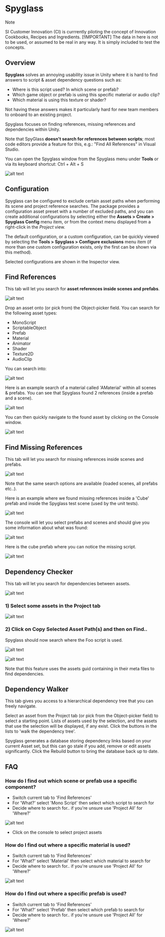 # Spyglass

>[!NOTE]
>SI Customer Innovation (CI) is currrently piloting the concept of Innovation Cookbooks, Recipes and Ingredients.
>[!IMPORTANT]
> The data in here is not to be used, or assumed to be real in any way. It is simply included to test the concepts.

## Overview

**Spyglass** solves an annoying usability issue in Unity where it is hard to find answers to script & asset dependency questions such as:

- Where is this script used? In which scene or prefab?
- Which game object or prefab is using this specific material or audio clip?
- Which material is using this texture or shader?

Not having these answers makes it particularly hard for new team members to onboard to an existing project.

Spyglass focuses on finding references, missing references and dependencies within Unity.

Note that SpyGlass **doesn't search for references between scripts**; most code editors provide a feature for this, e.g.: "Find All References" in Visual Studio.

You can open the Spyglass window from the Spyglass menu under **Tools** or via its keyboard shortcut: Ctrl + Alt + S

![alt text](../images/spyglass_images\menuShortcut.PNG)

## Configuration

Spyglass can be configured to exclude certain asset paths when performing its scene and project reference searches.
The package provides a configuration asset preset with a number of excluded paths, and you can create additional configurations by selecting either the **Assets > Create > Spyglass Config** menu item, or from the context menu displayed from a right-click in the *Project* view.

The default configuration, or a custom configuration, can be quickly viewed by selecting the **Tools > Spyglass > Configure exclusions** menu item (if more than one custom configuration exists, only the first can be shown via this method).

Selected configurations are shown in the Inspector view.

## Find References

This tab will let you search for **asset references inside scenes and prefabs**.

![alt text](../images/spyglass_images\findReferences.PNG)

Drop an asset onto (or pick from) the Object-picker field. You can search for the following asset types:

* MonoScript
* ScriptableObject
* Prefab
* Material
* Animator
* Shader
* Texture2D
* AudioClip

You can search into:

![alt text](../images/spyglass_images\findReferencesWhere.PNG)

Here is an example search of a material called 'AMaterial' within all scenes & prefabs. You can see that Spyglass found 2 references (inside a prefab and a scene).

![alt text](../images/spyglass_images\findReferencesResult.PNG)

You can then quickly navigate to the found asset by clicking on the Console window.

![alt text](../images/spyglass_images\findReferencesConsole.PNG)

## Find Missing References

This tab will let you search for missing references inside scenes and prefabs.

![alt text](../images/spyglass_images\findMissingReferences.PNG)

Note that the same search options are available (loaded scenes, all prefabs etc..).

Here is an example where we found missing references inside a 'Cube' prefab and inside the Spyglass test scene (used by the unit tests).

![alt text](../images/spyglass_images\findMissingReferencesResult.PNG)

The console will let you select prefabs and scenes and should give you some information about what was found:

![alt text](../images/spyglass_images\findMissingReferencesResultConsole.PNG)

Here is the cube prefab where you can notice the missing script.

![alt text](../images/spyglass_images\findMissingReferencesPrefab.PNG)

## Dependency Checker

This tab will let you search for dependencies between assets.

![alt text](../images/spyglass_images\dependencyChecker.PNG)

### 1) Select some assets in the Project tab

![alt text](../images/spyglass_images\dependencyCheckerAssetSelection.PNG)

### 2) Click on Copy Selected Asset Path(s) and then on Find..

Spyglass should now search where the Foo script is used.

![alt text](../images/spyglass_images\dependencyCheckerResult.PNG)

![alt text](../images/spyglass_images\dependencyCheckerResultConsole.PNG)

Note that this feature uses the assets guid containing in their meta files to find dependencies.

## Dependency Walker

This tab gives you access to a hierarchical dependency tree that you can freely navigate.

Select an asset from the Project tab (or pick from the Object-picker field) to select a starting point. Lists of assets used by the selection, and the assets that use the selection will be displayed, if any exist. Click the buttons in the lists to 'walk the dependency tree'.

Spyglass generates a database storing dependency links based on your current Asset set, but this can go stale if you add, remove or edit assets significantly. Click the Rebuild button to bring the database back up to date.

## FAQ

### How do I find out which scene or prefab use a specific component?

- Switch current tab to 'Find References'
- For 'What?' select 'Mono Script' then select which script to search for
- Decide where to search for.. if you're unsure use 'Project All' for 'Where?'

![alt text](../images/spyglass_images\faq1.jpg)

- Click on the console to select project assets

### How do I find out where a specific material is used?

- Switch current tab to 'Find References'
- For 'What?' select 'Material' then select which material to search for
- Decide where to search for.. if you're unsure use 'Project All' for 'Where?'

![alt text](../images/spyglass_images\faq2.jpg)

### How do I find out where a specific prefab is used?

- Switch current tab to 'Find References'
- For 'What?' select 'Prefab' then select which prefab to search for
- Decide where to search for.. if you're unsure use 'Project All' for 'Where?'

![alt text](../images/spyglass_images\faq3.jpg)
